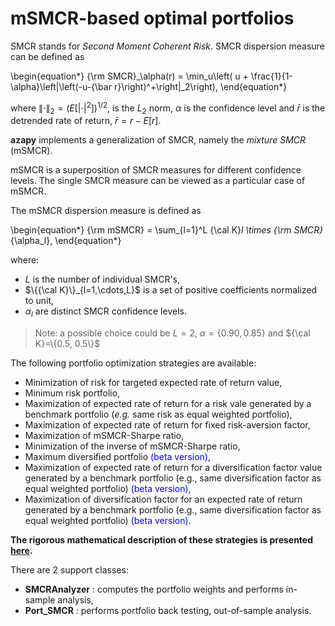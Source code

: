 # mSMCR-based optimal portfolios

SMCR stands for *Second Moment Coherent Risk*. SMCR dispersion measure can be
defined as

\begin{equation*}
 	{\rm SMCR}_\alpha(r) = \min_u\left( u + \frac{1}{1-\alpha}\left\|\left(-u-{\bar r}\right)^+\right\|_2\right),
\end{equation*}

where
$\left\| \cdot \right\|_2 = \left( E\left[\left| \cdot \right|^2\right]\right)^{1/2}$,
is the $L_2$ norm, $\alpha$ is the confidence level and
$\bar r$ is the detrended rate of return, ${\bar r} = r - E[r]$.

**azapy** implements a generalization of SMCR,
namely the *mixture SMCR* (mSMCR).

mSMCR is a superposition of SMCR
measures for different confidence levels. The single SMCR measure can be viewed
as a particular case of mSMCR.

The mSMCR dispersion measure is defined as

\begin{equation*}
	{\rm mSMCR} = \sum_{l=1}^L {\cal K}_l \times {\rm SMCR}_{\alpha_l},
\end{equation*}

where:

* $L$ is the number of individual SMCR's,
* $\{{\cal K}\}_{l=1,\cdots,L}$ is a set of positive coefficients normalized to unit,
* $\alpha_l$ are distinct SMCR confidence levels.

> Note: a possible choice could be $L=2$,
$\alpha=\{0.90, 0.85\}$ and ${\cal K}=\{0.5, 0.5\}$

The following portfolio optimization strategies are available:
* Minimization of risk for targeted expected rate of return value,
* Minimum risk portfolio,
* Maximization of expected rate of return for a risk vale generated by a
benchmark portfolio (*e.g.* same risk as equal weighted portfolio),
* Maximization of expected rate of return for fixed risk-aversion factor,
* Maximization of mSMCR-Sharpe ratio,
* Minimization of the inverse of mSMCR-Sharpe ratio,
* Maximum diversified portfolio <span style="color:blue">(beta version)</span>,
* Maximization of expected rate of return for a diversification factor value
generated by a benchmark portfolio (e.g., same diversification factor as
equal weighted portfolio) <span style="color:blue">(beta version)</span>,
* Maximization of diversification factor for an expected rate of return
generated by a benchmark portfolio (e.g., same diversification factor as
equal weighted portfolio) <span style="color:blue">(beta version)</span>.

__The rigorous mathematical description of these strategies is presented
[here](https://papers.ssrn.com/sol3/papers.cfm?abstract_id=4205165).__

There are 2 support classes:

* **SMCRAnalyzer** : computes the portfolio weights and performs in-sample
analysis,
* **Port_SMCR** : performs portfolio back testing, out-of-sample analysis.
